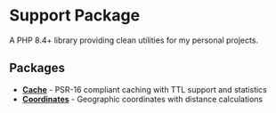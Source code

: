 # Support Package

A PHP 8.4+ library providing clean utilities for my personal projects.

## Packages

- **[Cache](src/Cache/README.md)** - PSR-16 compliant caching with TTL support and statistics
- **[Coordinates](src/Coordinates/README.md)** - Geographic coordinates with distance calculations
